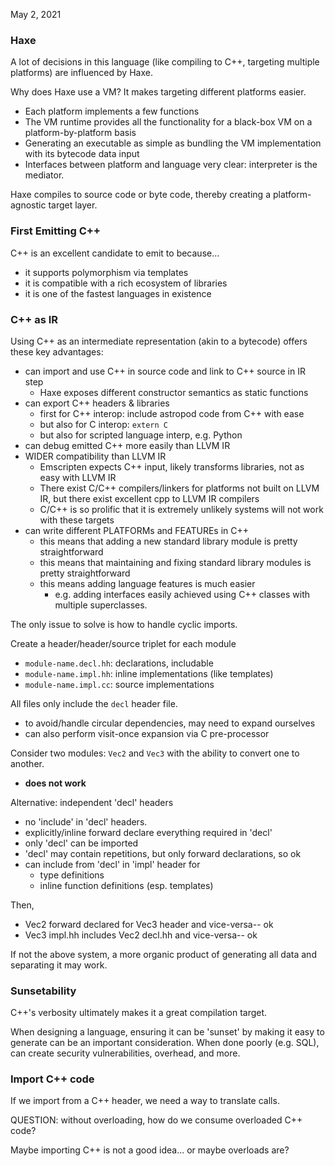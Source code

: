 May 2, 2021

### Haxe

A lot of decisions in this language (like compiling to C++, targeting multiple platforms) 
are influenced by Haxe.

Why does Haxe use a VM? It makes targeting different platforms easier.
- Each platform implements a few functions
- The VM runtime provides all the functionality for a black-box VM on a platform-by-platform basis
- Generating an executable as simple as bundling the VM implementation with its bytecode data input
- Interfaces between platform and language very clear: interpreter is the mediator.

Haxe compiles to source code or byte code, thereby creating a platform-agnostic target layer.

### First Emitting C++

C++ is an excellent candidate to emit to because...
- it supports polymorphism via templates
- it is compatible with a rich ecosystem of libraries
- it is one of the fastest languages in existence

### C++ as IR

Using C++ as an intermediate representation (akin to a bytecode) offers 
these key advantages:
- can import and use C++ in source code and link to C++ source in IR step
  - Haxe exposes different constructor semantics as static functions
- can export C++ headers & libraries
  - first for C++ interop: include astropod code from C++ with ease
  - but also for C interop: `extern C`
  - but also for scripted language interp, e.g. Python
- can debug emitted C++ more easily than LLVM IR
- WIDER compatibility than LLVM IR
  - Emscripten expects C++ input, likely transforms libraries, not as easy with LLVM IR
  - There exist C/C++ compilers/linkers for platforms not built on LLVM IR, but there exist excellent cpp to LLVM IR compilers
  - C/C++ is so prolific that it is extremely unlikely systems will not work with these targets
- can write different PLATFORMs and FEATUREs in C++
  - this means that adding a new standard library module is pretty straightforward
  - this means that maintaining and fixing standard library modules is pretty straightforward
  - this means adding language features is much easier
    - e.g. adding interfaces easily achieved using C++ classes with multiple superclasses.

The only issue to solve is how to handle cyclic imports.

Create a header/header/source triplet for each module
- `module-name.decl.hh`: declarations, includable
- `module-name.impl.hh`: inline implementations (like templates)
- `module-name.impl.cc`: source implementations

All files only include the `decl` header file.
- to avoid/handle circular dependencies, may need to expand ourselves
- can also perform visit-once expansion via C pre-processor

Consider two modules: `Vec2` and `Vec3` with the ability to convert one to another.
- **does not work**

Alternative: independent 'decl' headers
- no 'include' in 'decl' headers. 
- explicitly/inline forward declare everything required in 'decl'
- only 'decl' can be imported
- 'decl' may contain repetitions, but only forward declarations, so ok
- can include from 'decl' in 'impl' header for 
  - type definitions
  - inline function definitions (esp. templates)

Then,
- Vec2 forward declared for Vec3 header and vice-versa-- ok
- Vec3 impl.hh includes Vec2 decl.hh and vice-versa-- ok

If not the above system, a more organic product of generating all
data and separating it may work.

### Sunsetability

C++'s verbosity ultimately makes it a great compilation target.

When designing a language, ensuring it can be 'sunset' by making it
easy to generate can be an important consideration.
When done poorly (e.g. SQL), can create security vulnerabilities,
overhead, and more.

### Import C++ code

If we import from a C++ header, we need a way to translate calls.

QUESTION: without overloading, how do we consume overloaded C++ code?

Maybe importing C++ is not a good idea... or maybe overloads are?